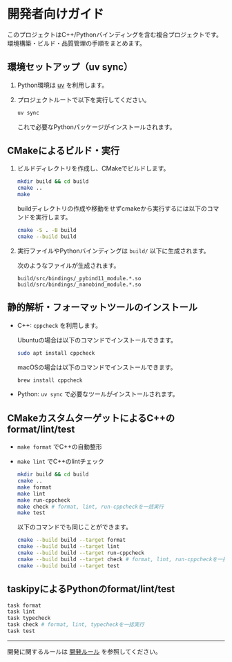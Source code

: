 # 開発者向けガイド

このプロジェクトはC++/Pythonバインディングを含む複合プロジェクトです。環境構築・ビルド・品質管理の手順をまとめます。

## 環境セットアップ（uv sync）

1. Python環境は [uv](https://github.com/astral-sh/uv) を利用します。
2. プロジェクトルートで以下を実行してください。

    ```sh
    uv sync
    ```

    これで必要なPythonパッケージがインストールされます。

## CMakeによるビルド・実行

1. ビルドディレクトリを作成し、CMakeでビルドします。

    ```sh
    mkdir build && cd build
    cmake ..
    make
    ```

    buildディレクトリの作成や移動をせずcmakeから実行するには以下のコマンドを実行します。

    ```sh
    cmake -S . -B build
    cmake --build build
    ```

2. 実行ファイルやPythonバインディングは `build/` 以下に生成されます。

    次のようなファイルが生成されます。

    ``` text
    build/src/bindings/_pybind11_module.*.so
    build/src/bindings/_nanobind_module.*.so
    ```

## 静的解析・フォーマットツールのインストール

- C++: `cppcheck` を利用します。

    Ubuntuの場合は以下のコマンドでインストールできます。

    ```sh
    sudo apt install cppcheck
    ```

    macOSの場合は以下のコマンドでインストールできます。

    ```sh
    brew install cppcheck
    ```

- Python: `uv sync` で必要なツールがインストールされます。

## CMakeカスタムターゲットによるC++のformat/lint/test

- `make format` でC++の自動整形
- `make lint` でC++のlintチェック

    ```sh
    mkdir build && cd build
    cmake ..
    make format
    make lint
    make run-cppcheck
    make check # format, lint, run-cppcheckを一括実行
    make test
    ```

    以下のコマンドでも同じことができます。

    ```sh
    cmake --build build --target format
    cmake --build build --target lint
    cmake --build build --target run-cppcheck
    cmake --build build --target check # format, lint, run-cppcheckを一括実行
    cmake --build build --target test
    ```

## taskipyによるPythonのformat/lint/test

```sh
task format
task lint
task typecheck
task check # format, lint, typecheckを一括実行
task test
```

---

開発に関するルールは [開発ルール](development-rules.md) を参照してください。
